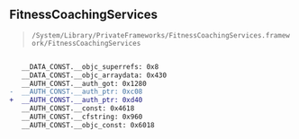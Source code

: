 ## FitnessCoachingServices

> `/System/Library/PrivateFrameworks/FitnessCoachingServices.framework/FitnessCoachingServices`

```diff

   __DATA_CONST.__objc_superrefs: 0x8
   __DATA_CONST.__objc_arraydata: 0x430
   __AUTH_CONST.__auth_got: 0x1280
-  __AUTH_CONST.__auth_ptr: 0xc08
+  __AUTH_CONST.__auth_ptr: 0xd40
   __AUTH_CONST.__const: 0x4618
   __AUTH_CONST.__cfstring: 0x960
   __AUTH_CONST.__objc_const: 0x6018

```
